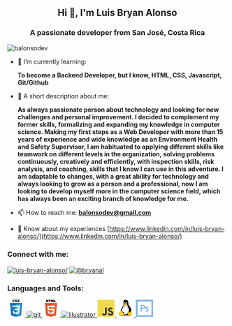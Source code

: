 <h2 align="center">Hi 👋, I'm Luis Bryan Alonso</h1>
<h3 align="center">A passionate developer from San José, Costa Rica</h3>

<p align="left"> <img src="https://komarev.com/ghpvc/?username=balonsodev&label=Profile%20views&color=0e75b6&style=flat" alt="balonsodev" /> </p>

- 🌱 I’m currently learning:

  **To become a Backend Developer, but I know, HTML, CSS, Javascript, Git/Github**

- 💬 A short description about me:

  **As always passionate person about technology and looking for new challenges and personal improvement. I decided to complement my former skills, formalizing and expanding my knowledge in computer science. Making my first steps as a Web Developer with more than 15 years of experience and wide knowledge as an Environment Health and Safety Supervisor, I am habituated to applying different skills like teamwork on different levels in the organization, solving problems continuously, creatively and efficiently, with inspection skills, risk analysis, and coaching, skills that I know I can use in this adventure. I am adaptable to changes, with a great ability for technology and always looking to grow as a person and a professional, now I am looking to develop myself more in the computer science field, which has always been an exciting branch of knowledge for me.**

- 📫 How to reach me:
  **balonsodev@gmail.com**

- 📄 Know about my experiences
  [https://www.linkedin.com/in/luis-bryan-alonso/](https://www.linkedin.com/in/luis-bryan-alonso/)

<h3 align="left">Connect with me:</h3>
<p align="left">
<a href="https://linkedin.com/in/luis-bryan-alonso/" target="blank"><img align="center" src="https://raw.githubusercontent.com/rahuldkjain/github-profile-readme-generator/master/src/images/icons/Social/linked-in-alt.svg" alt="luis-bryan-alonso/" height="30" width="40" /></a>
<a href="https://www.hackerrank.com/@bryanal" target="blank"><img align="center" src="https://raw.githubusercontent.com/rahuldkjain/github-profile-readme-generator/master/src/images/icons/Social/hackerrank.svg" alt="@bryanal" height="30" width="40" /></a>
</p>

<h3 align="left">Languages and Tools:</h3>
<p align="left"> <a href="https://www.w3schools.com/css/" target="_blank" rel="noreferrer"> <img src="https://raw.githubusercontent.com/devicons/devicon/master/icons/css3/css3-original-wordmark.svg" alt="css3" width="40" height="40"/> </a> <a href="https://git-scm.com/" target="_blank" rel="noreferrer"> <img src="https://www.vectorlogo.zone/logos/git-scm/git-scm-icon.svg" alt="git" width="40" height="40"/> </a> <a href="https://www.w3.org/html/" target="_blank" rel="noreferrer"> <img src="https://raw.githubusercontent.com/devicons/devicon/master/icons/html5/html5-original-wordmark.svg" alt="html5" width="40" height="40"/> </a> <a href="https://www.adobe.com/in/products/illustrator.html" target="_blank" rel="noreferrer"> <img src="https://www.vectorlogo.zone/logos/adobe_illustrator/adobe_illustrator-icon.svg" alt="illustrator" width="40" height="40"/> </a> <a href="https://developer.mozilla.org/en-US/docs/Web/JavaScript" target="_blank" rel="noreferrer"> <img src="https://raw.githubusercontent.com/devicons/devicon/master/icons/javascript/javascript-original.svg" alt="javascript" width="40" height="40"/> </a> <a href="https://www.linux.org/" target="_blank" rel="noreferrer"> <img src="https://raw.githubusercontent.com/devicons/devicon/master/icons/linux/linux-original.svg" alt="linux" width="40" height="40"/> </a> <a href="https://www.photoshop.com/en" target="_blank" rel="noreferrer"> <img src="https://raw.githubusercontent.com/devicons/devicon/master/icons/photoshop/photoshop-line.svg" alt="photoshop" width="40" height="40"/> </a> </p>


